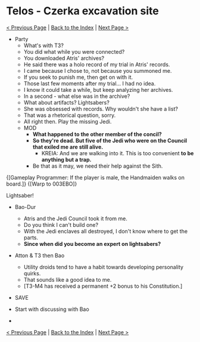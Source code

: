 # Telos - Czerka excavation site

[< Previous Page](./13_Telos.md) |
[Back to the Index](../index.md) |
[Next Page >](./15_Telos.md)

- Party
  - What's with T3?
  - You did what while you were connected?
  - You downloaded Atris' archives?
  - He said there was a holo record of my trial in Atris' records.
  - I came because I chose to, not because you summoned me.
  - If you seek to punish me, then get on with it.
  - Those last few moments after my trial... I had no idea.
  - I know it could take a while, but keep analyzing her archives.
  - In a second - what else was in the archive?
  - What about artifacts? Lightsabers?
  - She was obsessed with records. Why wouldn't she have a list?
  - That was a rhetorical question, sorry.
  - All right then. Play the missing Jedi.
  - MOD
    - **What happened to the other member of the concil?**
    - **So they're dead. But five of the Jedi who were on the Council that exiled me are still alive.**
      - KREIA: And we are walking into it. This is too convenient **to be anything but a trap.**
    - Be that as it may, we need their help against the Sith.

{[Gameplay Programmer: If the player is male, the Handmaiden walks on board.]}
{[Warp to 003EBO]}

Lightsaber!
- Bao-Dur
  - Atris and the Jedi Council took it from me.
  - Do you think I can't build one?
  - With the Jedi enclaves all destroyed, I don't know where to get the parts.
  - **Since when did you become an expert on lightsabers?**
- Atton & T3 then Bao
  - Utility droids tend to have a habit towards developing personality quirks.
  - That sounds like a good idea to me.
  - [T3-M4 has received a permanent +2 bonus to his Constitution.]
- SAVE

- Start with discussing with Bao
- 

[< Previous Page](./13_Telos.md) |
[Back to the Index](../index.md) |
[Next Page >](./15_Telos.md)
